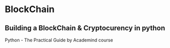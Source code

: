 # BlockChain
## Building a BlockChain & Cryptocurency in python
Python - The Practical Guide by Academind course

